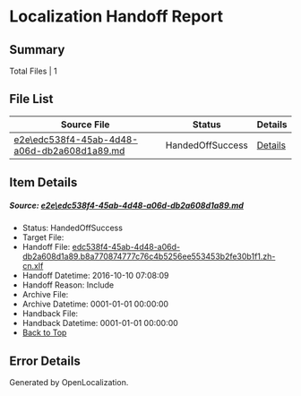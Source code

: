 # <a name='report-top'></a> Localization Handoff Report

## Summary
 Total Files | 1

## File List
 Source File | Status | Details 
 ----------- | ------ | ------- 
 [e2e\edc538f4-45ab-4d48-a06d-db2a608d1a89.md](https://github.com/OpenLocalizationTestOrg/ol-test0/blob/e26b062c424e11f4aecaf381cfb022c59de2e630/e2e/edc538f4-45ab-4d48-a06d-db2a608d1a89.md) | HandedOffSuccess | [Details](#b1d9f939e757f17df1d0434afd03fe075401efe11)

## Item Details
##### <a name='b1d9f939e757f17df1d0434afd03fe075401efe11'></a> Source: [e2e\edc538f4-45ab-4d48-a06d-db2a608d1a89.md](https://github.com/OpenLocalizationTestOrg/ol-test0/blob/e26b062c424e11f4aecaf381cfb022c59de2e630/e2e/edc538f4-45ab-4d48-a06d-db2a608d1a89.md)
* Status: HandedOffSuccess
* Target File: 
* Handoff File: [edc538f4-45ab-4d48-a06d-db2a608d1a89.b8a770874777c76c4b5256ee553453b2fe30b1f1.zh-cn.xlf](https://github.com/OpenLocalizationTestOrg/ol-test0-handoff/blob/3702020b641358ceecbdb0585ec581afd32cc60c/ol-handoff/OpenLocalizationTestOrg/ol-test0-zhcn/qimu/ht/edc538f4-45ab-4d48-a06d-db2a608d1a89.b8a770874777c76c4b5256ee553453b2fe30b1f1.zh-cn.xlf)
* Handoff Datetime: 2016-10-10 07:08:09
* Handoff Reason: Include
* Archive File: 
* Archive Datetime: 0001-01-01 00:00:00
* Handback File: 
* Handback Datetime: 0001-01-01 00:00:00
* [Back to Top](#report-top)


## Error Details

Generated by OpenLocalization.
